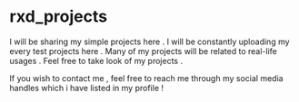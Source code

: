 # rxd_projects

I will be sharing my simple projects here . 
I will be constantly uploading my every test projects here .
Many of my projects will be related to real-life usages .
Feel free to take look of my projects .



If you wish to contact me , feel free to reach me through my social media handles which i have listed in my profile !
